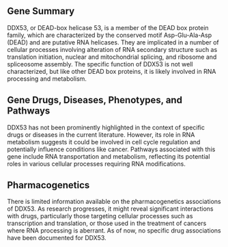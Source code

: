 ## Gene Summary
DDX53, or DEAD-box helicase 53, is a member of the DEAD box protein family, which are characterized by the conserved motif Asp-Glu-Ala-Asp (DEAD) and are putative RNA helicases. They are implicated in a number of cellular processes involving alteration of RNA secondary structure such as translation initiation, nuclear and mitochondrial splicing, and ribosome and spliceosome assembly. The specific function of DDX53 is not well characterized, but like other DEAD box proteins, it is likely involved in RNA processing and metabolism.

## Gene Drugs, Diseases, Phenotypes, and Pathways
DDX53 has not been prominently highlighted in the context of specific drugs or diseases in the current literature. However, its role in RNA metabolism suggests it could be involved in cell cycle regulation and potentially influence conditions like cancer. Pathways associated with this gene include RNA transportation and metabolism, reflecting its potential roles in various cellular processes requiring RNA modifications.

## Pharmacogenetics
There is limited information available on the pharmacogenetics associations of DDX53. As research progresses, it might reveal significant interactions with drugs, particularly those targeting cellular processes such as transcription and translation, or those used in the treatment of cancers where RNA processing is aberrant. As of now, no specific drug associations have been documented for DDX53.